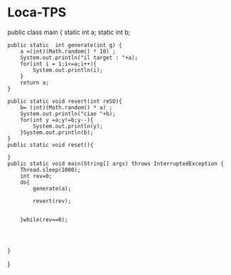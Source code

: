 # Loca-TPS
public class main {
    static int a;
    static int b;


    public static  int generate(int g) {
        a =(int)(Math.random() * 10) ;
        System.out.println("il target : "+a);
        for(int i = 1;i<=a;i++){
            System.out.println(i);
        }
        return a;
    }

    public static void revert(int reSO){
        b= (int)(Math.random() * a) ;
        System.out.println("ciao "+b);
        for(int y =a;y!=b;y--){
            System.out.println(y);
        }System.out.println(b);
    }
    public static void reset(){

    }
    public static void main(String[] args) throws InterruptedException {
        Thread.sleep(1000);
        int rev=0;
        do{
            generate(a);

            revert(rev);


        }while(rev==0);




    }
}
